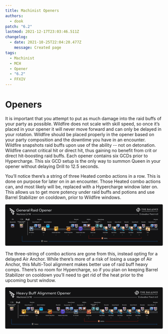 ```yaml
---
title: Machinist Openers
authors:
  - dook
patch: "6.2"
lastmod: 2021-12-17T23:03:46.511Z
changelog:
  - date: 2021-10-25T22:04:20.477Z
    message: Created page
tags:
  - Machinist
  - MCH
  - Opener
  - "6.2"
  - FFXIV
---
```

# Openers 

It is important that you attempt to put as much damage into the raid buffs of your party as possible. Wildfire does not scale with skill speed, so once it’s placed in your opener it will never move forward and can only be delayed in your rotation. Wildfire should be placed properly in the opener based on your party composition and the downtime you have in an encounter. Wildfire snapshots raid buffs upon use of the ability -- not on detonation. Wildfire cannot critical hit or direct hit, thus gaining no benefit from crit or direct hit-boosting raid buffs. Each opener contains six GCDs prior to Hypercharge. This six GCD setup is the only way to summon Queen in your opener without delaying Drill to 12.5 seconds.

You’ll notice there’s a string of three Heated combo actions in a row. This is done on purpose for later on in an encounter. Those Heated combo actions can, and most likely will be, replaced with a Hypercharge window later on. This allows us to get more potency under raid buffs and potions and use Barrel Stabilizer on cooldown, prior to Wildfire windows.

![](/img/jobs/mch/compressed_mch_6.0_standard_opener_v1.1.png)

The three-string of combo actions are gone from this, instead opting for a delayed Air Anchor. While there’s more of a risk of losing a usage of Air Anchor, this Multi-Tool alignment makes better use of raid buff heavy comps. There’s no room for Hypercharge, so if you plan on keeping Barrel Stabilizer on cooldown you’ll need to get rid of the heat prior to the upcoming burst window.

![](/img/jobs/mch/compressed_mch_6.0_buff_opener_v1.1.png)